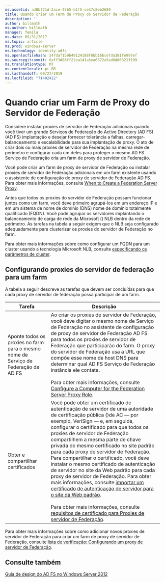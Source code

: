 ```yaml
---
ms.assetid: ad0bf21d-2ace-4565-b1f5-ce57c8eb2689
title: Quando criar um Farm de Proxy do Servidor de Federação
description: ''
author: billmath
ms.author: billmath
manager: femila
ms.date: 05/31/2017
ms.topic: article
ms.prod: windows-server
ms.technology: identity-adfs
ms.openlocfilehash: 247daf1b9b49124188f6bb16bce7da381fe997ef
ms.sourcegitcommit: 6aff3d88ff22ea141a6ea6572a5ad8dd6321f199
ms.translationtype: MT
ms.contentlocale: pt-BR
ms.lasthandoff: 09/27/2019
ms.locfileid: "71402422"
---
```

# <a name="when-to-create-a-federation-server-proxy-farm"></a>Quando criar um Farm de Proxy do Servidor de Federação

Considere instalar proxies de servidor de Federação adicionais quando você tiver um grande Serviços de Federação do Active Directory (AD FS) \(AD FS\) implantação e desejar fornecer tolerância a falhas, carregar\-balanceamento e escalabilidade para sua implantação de proxy. O ato de criar dois ou mais proxies de servidor de Federação na mesma rede de perímetro e configurar cada um deles para proteger o mesmo AD FS Serviço de Federação cria um farm de proxy de servidor de Federação.  
  
Você pode criar um farm de proxy de servidor de Federação ou instalar proxies de servidor de Federação adicionais em um farm existente usando o assistente de configuração de proxy de servidor de Federação AD FS. Para obter mais informações, consulte [When to Create a Federation Server Proxy](When-to-Create-a-Federation-Server-Proxy.md).  
  
Antes que todos os proxies do servidor de Federação possam funcionar juntos como um farm, você deve primeiro agrupá-los em um endereço IP e em um sistema de nome de domínio \(DNS\) nome de domínio totalmente qualificado \(FQDN\). Você pode agrupar os servidores implantando o balanceamento de carga de rede da Microsoft \(\) NLB dentro da rede de perímetro. As tarefas na tabela a seguir exigem que o NLB seja configurado adequadamente para clusterizar os proxies do servidor de Federação no farm.  
  
Para obter mais informações sobre como configurar um FQDN para um cluster usando a tecnologia Microsoft NLB, consulte [especificando os parâmetros de cluster](https://go.microsoft.com/fwlink/?linkid=74651).  
  
## <a name="configuring-federation-server-proxies-for-a-farm"></a>Configurando proxies do servidor de federação para um farm  
A tabela a seguir descreve as tarefas que devem ser concluídas para que cada proxy de servidor de federação possa participar de um farm.  
  
|Tarefa|Descrição|  
|--------|---------------|  
|Aponte todos os proxies no farm para o mesmo nome de Serviço de Federação de AD FS|Ao criar os proxies de servidor de Federação, você deve digitar o mesmo nome de Serviço de Federação no assistente de configuração de proxy de servidor de Federação AD FS para todos os proxies de servidor de Federação que participarão do farm. O proxy do servidor de Federação usa a URL que compõe esse nome de host DNS para determinar qual AD FS Serviço de Federação instância ele contata.<br /><br />Para obter mais informações, consulte [Configure a Computer for the Federation Server Proxy Role](../../ad-fs/deployment/Configure-a-Computer-for-the-Federation-Server-Proxy-Role.md).|  
|Obter e compartilhar certificados|Você pode obter um certificado de autenticação de servidor de uma autoridade de certificação pública \(\)de AC — por exemplo, VeriSign — e, em seguida, configurar o certificado para que todos os proxies de servidor de Federação compartilhem a mesma parte de chave privada do mesmo certificado no site padrão para cada proxy de servidor de Federação. Para compartilhar o certificado, você deve instalar o mesmo certificado de autenticação de servidor no site da Web padrão para cada proxy de servidor de Federação. Para obter mais informações, consulte [importar um certificado de autenticação de servidor para o site da Web padrão](../../ad-fs/deployment/Import-a-Server-Authentication-Certificate-to-the-Default-Web-Site.md).<br /><br />Para obter mais informações, consulte [requisitos de certificado para Proxies de servidor de Federação](Certificate-Requirements-for-Federation-Server-Proxies.md).|  
  
Para obter mais informações sobre como adicionar novos proxies de servidor de Federação para criar um farm de proxy de servidor de Federação, consulte [lista de verificação: Configurando um proxy de servidor de Federação](../../ad-fs/deployment/Checklist--Setting-Up-a-Federation-Server-Proxy.md).  
  
## <a name="see-also"></a>Consulte também
[Guia de design do AD FS no Windows Server 2012](AD-FS-Design-Guide-in-Windows-Server-2012.md)
